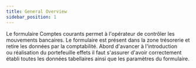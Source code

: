 ```yaml
---
title: General Overview
sidebar_position: 1
---
```


Le formulaire Comptes courants permet à l'opérateur de contrôler les mouvements bancaires. Le formulaire est présent dans la zone trésorerie et retire les données par la comptabilité. Abord d'avancer à l'introduction ou réalisation du portefeuille effets il faut s'assurer d'avoir correctement établi toutes les données tabellaires ainsi que les paramètres du formulaire.






